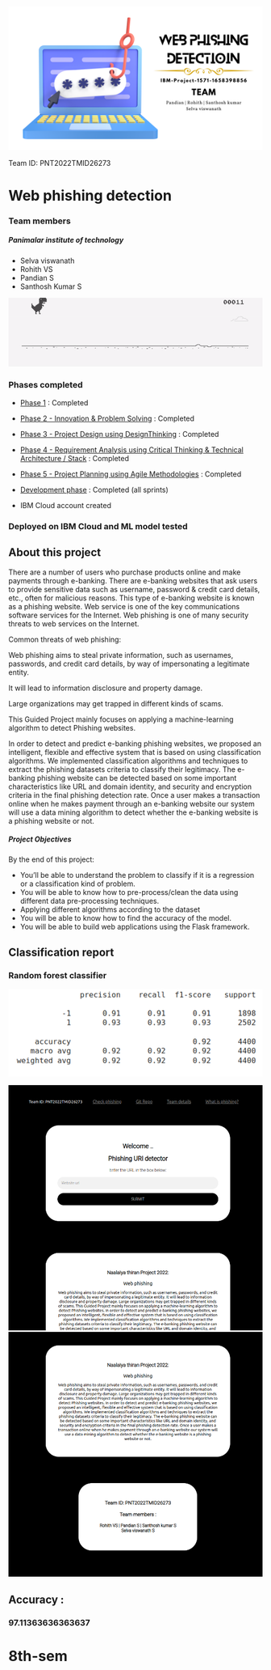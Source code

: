 ![Banner](/Imgs/logo.png "Banner")

Team ID:  PNT2022TMID26273
# **Web phishing detection**
### Team members
##### Panimalar institute of technology
- Selva viswanath
- Rohith VS
- Pandian S
- Santhosh Kumar S


![Dinosaur](/dino.gif "dino")


### Phases completed

 - [Phase 1]()                                                                                  : Completed
 - [Phase 2 - Innovation & Problem Solving](https://github.com/IBM-EPBL/IBM-Project-1571-1658398856/tree/main/Project%20design%20%26%20planning/Ideation%20phase)                                                   : Completed
 - [Phase 3 - Project Design using DesignThinking](https://github.com/IBM-EPBL/IBM-Project-1571-1658398856/tree/main/Project%20design%20%26%20planning/Project%20Design%20Phase-1)                                            : Completed
 - [Phase 4 - Requirement Analysis using Critical Thinking & Technical Architecture / Stack](https://github.com/IBM-EPBL/IBM-Project-1571-1658398856/tree/main/Project%20design%20%26%20planning/Project%20Design%20Phase-2)  : Completed
 - [Phase 5 - Project Planning using Agile Methodologies](https://github.com/IBM-EPBL/IBM-Project-1571-1658398856/tree/main/Project%20design%20%26%20planning/Project%20Planning)                                       : Completed
 - [Development phase](https://github.com/IBM-EPBL/IBM-Project-1571-1658398856/tree/main/Project%20Development%20Phase/Sprint%204/Final%20flask%20app/PNT2022TMID26273)                                                                          : Completed (all sprints)

 - IBM Cloud account created

### Deployed on IBM Cloud and ML model tested


## About this project

There are a number of users who purchase products online and make payments through e-banking. There are e-banking websites that ask users to provide sensitive data such as username, password & credit card details, etc., often for malicious reasons. This type of e-banking website is known as a phishing website. Web service is one of the key communications software services for the Internet. Web phishing is one of many security threats to web services on the Internet. 

Common threats of web phishing:

Web phishing aims to steal private information, such as usernames, passwords, and credit card details, by way of impersonating a legitimate entity.

It will lead to information disclosure and property damage.

Large organizations may get trapped in different kinds of scams.

This Guided Project mainly focuses on applying a machine-learning algorithm to detect Phishing websites.

In order to detect and predict e-banking phishing websites, we proposed an intelligent, flexible and effective system that is based on using classification algorithms.  We implemented classification algorithms and techniques to extract the phishing datasets criteria to classify their legitimacy. The e-banking phishing website can be detected based on some important characteristics like URL and domain identity, and security and encryption criteria in the final phishing detection rate. Once a user makes a transaction online when he makes payment through an e-banking website our system will use a data mining algorithm to detect whether the e-banking website is a phishing website or not.

##### Project Objectives
By the end of this project:
- You’ll be able to understand the problem to classify if it is a regression or a classification kind of problem.
- You will be able to know how to pre-process/clean the data using different data pre-processing techniques.
- Applying different algorithms according to the dataset
- You will be able to know how to find the accuracy of the model.
- You will be able to build web applications using the Flask framework.

## Classification report
### Random forest classifier

![classification report](/Imgs/Classification%20report.png)


![screenshot1](/Imgs/screen1.png)
![screenshot2](/Imgs/screen2.png)


## Accuracy :
### 97.11363636363637
# 8th-sem
